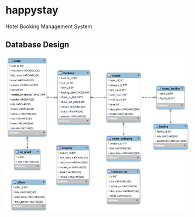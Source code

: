 # happystay
Hotel Booking Management System

## Database Design
![er-diagram](docs/img/er-diagram.png)
